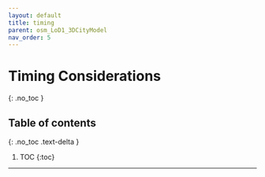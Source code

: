 ```yaml
---
layout: default
title: timing
parent: osm_LoD1_3DCityModel
nav_order: 5
---
```


# Timing Considerations
{: .no_toc }

## Table of contents
{: .no_toc .text-delta }

1. TOC
{:toc}

---

